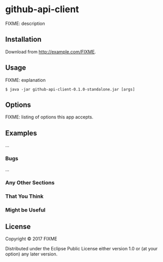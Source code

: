 # github-api-client

FIXME: description

## Installation

Download from http://example.com/FIXME.

## Usage

FIXME: explanation

    $ java -jar github-api-client-0.1.0-standalone.jar [args]

## Options

FIXME: listing of options this app accepts.

## Examples

...

### Bugs

...

### Any Other Sections
### That You Think
### Might be Useful

## License

Copyright © 2017 FIXME

Distributed under the Eclipse Public License either version 1.0 or (at
your option) any later version.
